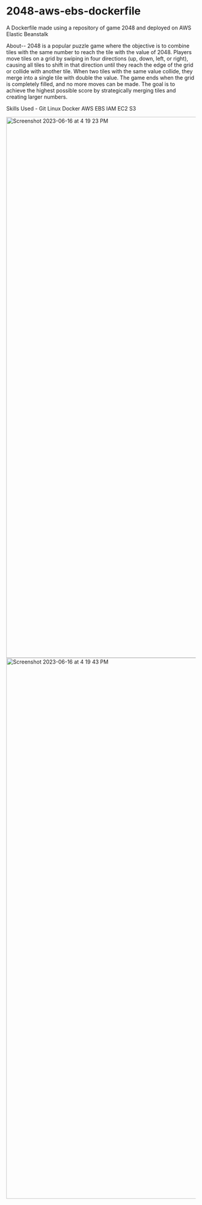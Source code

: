 # 2048-aws-ebs-dockerfile
A Dockerfile made using a repository of game 2048 and deployed on AWS Elastic Beanstalk

About--
  2048 is a popular puzzle game where the objective is to combine tiles with the same number to reach the tile with the value of 2048. Players move tiles on a grid by swiping in four directions (up, down, left, or right), causing all tiles to shift in that direction until they reach the edge of the grid or collide with another tile. When two tiles with the same value collide, they merge into a single tile with double the value. The game ends when the grid is completely filled, and no more moves can be made. The goal is to achieve the highest possible score by strategically merging tiles and creating larger numbers.

Skills Used -
  Git
  Linux
  Docker
  AWS
  EBS
  IAM
  EC2
  S3
  
  <img width="1440" alt="Screenshot 2023-06-16 at 4 19 23 PM" src="https://github.com/ShubhamAwad/2048-aws-ebs-dockerfile/assets/87267549/2eb94978-dd8a-4acc-8444-c5465b122f6b">

<img width="1440" alt="Screenshot 2023-06-16 at 4 19 43 PM" src="https://github.com/ShubhamAwad/2048-aws-ebs-dockerfile/assets/87267549/462c5a67-d86e-4459-8426-1ddeae2cd742">



